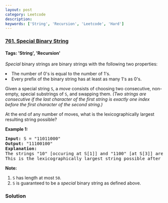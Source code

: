 ```yaml
---
layout: post
category: Leetcode
description: 
keywords: ['String', 'Recursion', 'Leetcode', 'Hard']
---
```

### [761. Special Binary String](https://leetcode.com/problems/special-binary-string)

#### Tags: 'String', 'Recursion'

<div class="content__u3I1 question-content__JfgR"><div><p>
<i>Special</i> binary strings are binary strings with the following two properties:
</p><p>
</p><li>The number of 0's is equal to the number of 1's.</li>
<li>Every prefix of the binary string has at least as many 1's as 0's.</li>
<p></p><p>
Given a special string <code>S</code>, a <i>move</i> consists of choosing two consecutive, non-empty, special substrings of <code>S</code>, and swapping them.  <i>(Two strings are consecutive if the last character of the first string is exactly one index before the first character of the second string.)</i>
</p><p>
At the end of any number of moves, what is the lexicographically largest resulting string possible?
</p>
<p><b>Example 1:</b><br/>
</p><pre><b>Input:</b> S = "11011000"
<b>Output:</b> "11100100"
<b>Explanation:</b>
The strings "10" [occuring at S[1]] and "1100" [at S[3]] are swapped.
This is the lexicographically largest string possible after some number of swaps.
</pre>
<p></p>
<p><b>Note:</b></p><ol>
<li><code>S</code> has length at most <code>50</code>.</li>
<li><code>S</code> is guaranteed to be a <i>special</i> binary string as defined above.</li>
</ol><p></p></div></div>

### Solution
